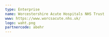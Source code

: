 ```yaml
---
type: Enterprise
name: Worcestershire Acute Hospitals NHS Trust
www: https://www.worcsacute.nhs.uk/
logo: waht.png
partnercode: abehr
--- 
```

